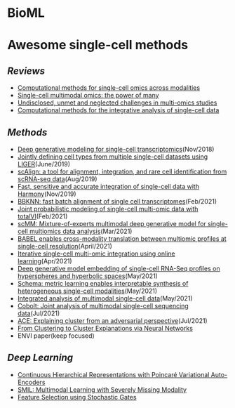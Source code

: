# BioML

# Awesome single-cell methods

## *Reviews*

- [Computational methods for single-cell omics across modalities](https://www.nature.com/articles/s41592-019-0692-4)
- [Single-cell multimodal omics: the power of many](https://www.nature.com/articles/s41592-019-0691-5)
- [Undisclosed, unmet and neglected challenges in multi-omics studies](https://doi.org/10.1038/s43588-021-00086-z)
- [Computational methods for the integrative analysis of single-cell data](https://doi.org/10.1093/bib/bbaa042)

## *Methods*

- [Deep generative modeling for single-cell transcriptomics](https://doi.org/10.1038/s41592-018-0229-2)(Nov/2018)
- [Jointly defining cell types from multiple single-cell datasets using LIGER](https://doi.org/10.1038/s41596-020-0391-8)(June/2019)
- [scAlign: a tool for alignment, integration, and rare cell identification from scRNA-seq data](https://genomebiology.biomedcentral.com/articles/10.1186/s13059-019-1766-4)(Aug/2019)
- [Fast, sensitive and accurate integration of single-cell data with Harmony](https://www.nature.com/articles/s41592-019-0619-0#Abs1)(Nov/2019)
- [BBKNN: fast batch alignment of single cell transcriptomes](https://academic.oup.com/bioinformatics/article/36/3/964/5545955)(Feb/2021)
- [Joint probabilistic modeling of single-cell multi-omic data with totalVI](https://doi.org/10.1038/s41592-020-01050-x)(Feb/2021)
- [scMM: Mixture-of-experts multimodal deep generative model for single-cell multiomics data analysis](https://doi.org/10.1101/2021.02.18.431907)(Mar/2021)
- [BABEL enables cross-modality translation between multiomic profiles at single-cell resolution](https://www.pnas.org/content/118/15/e2023070118)(April/2021)
- [Iterative single-cell multi-omic integration using online learning](https://doi.org/10.1038/s41587-021-00867-x)(Apr/2021)
- [Deep generative model embedding of single-cell RNA-Seq profiles on hyperspheres and hyperbolic spaces](https://doi.org/10.1038/s41467-021-22851-4)(May/2021)
- [Schema: metric learning enables interpretable synthesis of heterogeneous single-cell modalities](https://doi.org/10.1186/s13059-021-02313-2)(May/2021)
- [Integrated analysis of multimodal single-cell data](https://www.cell.com/cell/fulltext/S0092-8674(21)00583-3?_returnURL=https%3A%2F%2Flinkinghub.elsevier.com%2Fretrieve%2Fpii%2FS0092867421005833%3Fshowall%3Dtrue#secsectitle0080)(May/2021)
- [Cobolt: Joint analysis of multimodal single-cell sequencing data](https://doi.org/10.1101/2021.04.03.438329)(Jul/2021)
- [ACE: Explaining cluster from an adversarial perspective](https://doi.org/10.1101/2021.02.08.428881)(Jul/2021)
- [From Clustering to Cluster Explanations via Neural Networks](https://arxiv.org/pdf/1906.07633.pdf)
- ENVI paper(keep focused)

## *Deep Learning*

- [Continuous Hierarchical Representations with Poincaré Variational Auto-Encoders](https://arxiv.org/abs/1901.06033)
- [SMIL: Multimodal Learning with Severely Missing Modality](https://arxiv.org/pdf/2103.05677.pdf)
- [Feature Selection using Stochastic Gates](http://proceedings.mlr.press/v119/yamada20a/yamada20a.pdf)
